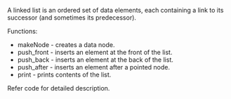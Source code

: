 A linked list is an ordered set of data elements, each containing a link to its successor (and sometimes its predecessor). 

Functions:  
* makeNode - creates a data node.  
* push_front - inserts an element at the front of the list.  
* push_back - inserts an element at the back of the list.  
* push_after - inserts an element after a pointed node.  
* print - prints contents of the list.  

Refer code for detailed description.
